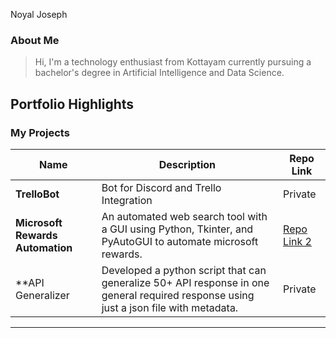 Noyal Joseph

### About Me

> Hi, I'm a technology enthusiast from Kottayam currently pursuing a bachelor's degree in Artificial Intelligence and Data Science. 


## Portfolio Highlights

### My Projects

| Name                | Description                                                                                             | Repo Link                                                      |
|---------------------|-----------------------------------------------------------------------------------------------------------------|----------------------------------------------------------------|
| **TrelloBot**       | Bot for Discord and Trello Integration                                     | Private             |
| **Microsoft Rewards Automation**  | An automated web search tool with a GUI using Python, Tkinter, and PyAutoGUI to automate microsoft rewards.        | [Repo Link 2](https://github.com/StDensity/Microsoft-Rewards-Automation)             |
| **API Generalizer | Developed a python script that can generalize 50+ API response in one general required response using just a json file with metadata. | Private |




---

